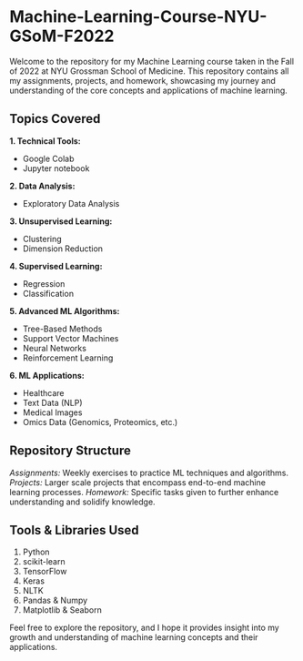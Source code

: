 # Machine-Learning-Course-NYU-GSoM-F2022
Welcome to the repository for my Machine Learning course taken in the Fall of 2022 at NYU Grossman School of Medicine. This repository contains all my assignments, projects, and homework, showcasing my journey and understanding of the core concepts and applications of machine learning.

## Topics Covered
**1. Technical Tools:**
   - Google Colab
   - Jupyter notebook

**2. Data Analysis:**
   - Exploratory Data Analysis

**3. Unsupervised Learning:**
   - Clustering
   - Dimension Reduction

**4. Supervised Learning:**
- Regression
- Classification

**5. Advanced ML Algorithms:**
- Tree-Based Methods
- Support Vector Machines
- Neural Networks
- Reinforcement Learning

**6. ML Applications:**
- Healthcare
- Text Data (NLP)
- Medical Images
- Omics Data (Genomics, Proteomics, etc.)

## **Repository Structure**
*Assignments:* Weekly exercises to practice ML techniques and algorithms.
*Projects:* Larger scale projects that encompass end-to-end machine learning processes.
*Homework:* Specific tasks given to further enhance understanding and solidify knowledge.

## **Tools & Libraries Used**
1. Python
2. scikit-learn
3. TensorFlow
4. Keras
5. NLTK
6. Pandas & Numpy
7. Matplotlib & Seaborn

Feel free to explore the repository, and I hope it provides insight into my growth and understanding of machine learning concepts and their applications.
